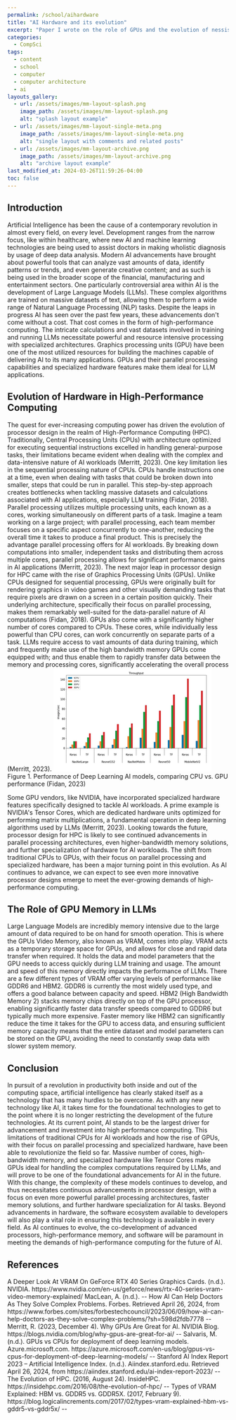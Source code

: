 ```yaml
---
permalink: /school/aihardware
title: "AI Hardware and its evolution"
excerpt: "Paper I wrote on the role of GPUs and the evolution of nessisary hardware for AI."
categories:
  - CompSci
tags:
  - content
  - school
  - computer
  - computer architecture
  - ai
layouts_gallery:
  - url: /assets/images/mm-layout-splash.png
    image_path: /assets/images/mm-layout-splash.png
    alt: "splash layout example"
  - url: /assets/images/mm-layout-single-meta.png
    image_path: /assets/images/mm-layout-single-meta.png
    alt: "single layout with comments and related posts"
  - url: /assets/images/mm-layout-archive.png
    image_path: /assets/images/mm-layout-archive.png
    alt: "archive layout example"
last_modified_at: 2024-03-26T11:59:26-04:00
toc: false
---
```



<h2>Introduction</h2>
Artificial Intelligence has been the cause of a contemporary revolution in almost every field, on every level. Development ranges from the narrow focus, like within healthcare, where new AI and machine learning technologies are being used to assist doctors in making wholistic diagnosis by usage of deep data analysis. Modern AI advancements have brought about powerful tools that can analyze vast amounts of data, identify patterns or trends, and even generate creative content; and as such is being used in the broader scope of the financial, manufacturing and entertainment sectors. One particularly controversial area within AI is the development of Large Language Models (LLMs). These complex algorithms are trained on massive datasets of text, allowing them to perform a wide range of Natural Language Processing (NLP) tasks.
Despite the leaps in progress AI has seen over the past few years, these advancements don't come without a cost. That cost comes in the form of high-performance computing. The intricate calculations and vast datasets involved in training and running LLMs necessitate powerful and resource intensive processing with specialized architectures.  Graphics processing units (GPU) have been one of the most utilized resources for building the machines capable of delivering AI to its many applications. GPUs and their parallel processing capabilities and specialized hardware features make them ideal for LLM applications. 

<h2>Evolution of Hardware in High-Performance Computing</h2>
The quest for ever-increasing computing power has driven the evolution of processor design in the realm of High-Performance Computing (HPC). Traditionally, Central Processing Units (CPUs) with architecture optimized for executing sequential instructions excelled in handling general-purpose tasks, their limitations became evident when dealing with the complex and data-intensive nature of AI workloads (Merritt, 2023).
One key limitation lies in the sequential processing nature of CPUs. CPUs handle instructions one at a time, even when dealing with tasks that could be broken down into smaller, steps that could be run in parallel. This step-by-step approach creates bottlenecks when tackling massive datasets and calculations associated with AI applications, especially LLM training (Fidan, 2018).
Parallel processing utilizes multiple processing units, each known as a cores, working simultaneously on different parts of a task. Imagine a team working on a large project; with parallel processing, each team member focuses on a specific aspect concurrently to one-another, reducing the overall time it takes to produce a final product. This is precisely the advantage parallel processing offers for AI workloads. By breaking down computations into smaller, independent tasks and distributing them across multiple cores, parallel processing allows for significant performance gains in AI applications (Merritt, 2023).
The next major leap in processor design for HPC came with the rise of Graphics Processing Units (GPUs). Unlike CPUs designed for sequential processing, GPUs were originally built for rendering graphics in video games and other visually demanding tasks that require pixels are drawn on a screen in a certain position quickly. Their underlying architecture, specifically their focus on parallel processing, makes them remarkably well-suited for the data-parallel nature of AI computations (Fidan, 2018). GPUs also come with a significantly higher number of cores compared to CPUs. These cores, while individually less powerful than CPU cores, can work concurrently on separate parts of a task. LLMs require access to vast amounts of data during training, which and frequently make use of the high bandwidth memory GPUs come equipped with; and thus enable them to rapidly transfer data between the memory and processing cores, significantly accelerating the overall process (Merritt, 2023).

<img src="/assets/images/aihardware.png" alt="AI Hardware Graph">  
Figure 1. Performance of Deep Learning AI models, comparing CPU vs. GPU performance (Fidan, 2023)

Some GPU vendors, like NVIDIA, have incorporated specialized hardware features specifically designed to tackle AI workloads. A prime example is NVIDIA's Tensor Cores, which are dedicated hardware units optimized for performing matrix multiplications, a fundamental operation in deep learning algorithms used by LLMs (Merritt, 2023). Looking towards the future, processor design for HPC is likely to see continued advancements in parallel processing architectures, even higher-bandwidth memory solutions, and further specialization of hardware for AI workloads. The shift from traditional CPUs to GPUs, with their focus on parallel processing and specialized hardware, has been a major turning point in this evolution. As AI continues to advance, we can expect to see even more innovative processor designs emerge to meet the ever-growing demands of high-performance computing.
<h2>The Role of GPU Memory in LLMs</h2>
Large Language Models are incredibly memory intensive due to the large amount of data required to be on hand for smooth operation. This is where the GPUs Video Memory, also known as VRAM, comes into play. VRAM acts as a temporary storage space for GPUs, and allows for close and rapid data transfer when required. It holds the data and model parameters that the GPU needs to access quickly during LLM training and usage. The amount and speed of this memory directly impacts the performance of LLMs. There are a few different types of VRAM offer varying levels of performance like GDDR6 and HBM2. GDDR6 is currently the most widely used type, and offers a good balance between capacity and speed. HBM2 (High Bandwidth Memory 2) stacks memory chips directly on top of the GPU processor, enabling significantly faster data transfer speeds compared to GDDR6 but typically much more expensive. Faster memory like HBM2 can significantly reduce the time it takes for the GPU to access data, and ensuring sufficient memory capacity means that the entire dataset and model parameters can be stored on the GPU, avoiding the need to constantly swap data with slower system memory.

<h2>Conclusion</h2>
In pursuit of a revolution in productivity both inside and out of the computing space, artificial intelligence has clearly staked itself as a technology that has many hurdles to be overcome. As with any new technology like AI, it takes time for the foundational technologies to get to the point where it is no longer restricting the development of the future technologies. At its current point, AI stands to be the largest driver for advancement and investment into high performance computing. This limitations of traditional CPUs for AI workloads and how the rise of GPUs, with their focus on parallel processing and specialized hardware, have been able to revolutionize the field so far. Massive number of cores, high-bandwidth memory, and specialized hardware like Tensor Cores make GPUs ideal for handling the complex computations required by LLMs, and will prove to be one of the foundational advancements for AI in the future. With this change, the complexity of these models continues to develop, and thus necessitates continuous advancements in processor design, with a focus on even more powerful parallel processing architectures, faster memory solutions, and further hardware specialization for AI tasks. Beyond advancements in hardware, the software ecosystem available to developers will also play a vital role in ensuring this technology is available in every field. As AI continues to evolve, the co-development of advanced processors, high-performance memory, and software will be paramount in meeting the demands of high-performance computing for the future of AI. 
<h2>References</h2>
A Deeper Look At VRAM On GeForce RTX 40 Series Graphics Cards. (n.d.). NVIDIA. https://www.nvidia.com/en-us/geforce/news/rtx-40-series-vram-video-memory-explained/
MacLean, A. (n.d.). 
--
How AI Can Help Doctors As They Solve Complex Problems. Forbes. Retrieved April 26, 2024, from https://www.forbes.com/sites/forbestechcouncil/2023/06/09/how-ai-can-help-doctors-as-they-solve-complex-problems/?sh=598d2fdb7778
--
Merritt, R. (2023, December 4). Why GPUs Are Great for AI. NVIDIA Blog. https://blogs.nvidia.com/blog/why-gpus-are-great-for-ai/
--
Salvaris, M. (n.d.). GPUs vs CPUs for deployment of deep learning models. Azure.microsoft.com. https://azure.microsoft.com/en-us/blog/gpus-vs-cpus-for-deployment-of-deep-learning-models/
--
Stanford AI Index Report 2023 – Artificial Intelligence Index. (n.d.). Aiindex.stanford.edu. Retrieved April 26, 2024, from https://aiindex.stanford.edu/ai-index-report-2023/
--
The Evolution of HPC. (2016, August 24). InsideHPC. https://insidehpc.com/2016/08/the-evolution-of-hpc/
--
Types of VRAM Explained: HBM vs. GDDR5 vs. GDDR5X. (2017, February 9). https://blog.logicalincrements.com/2017/02/types-vram-explained-hbm-vs-gddr5-vs-gddr5x/
--
